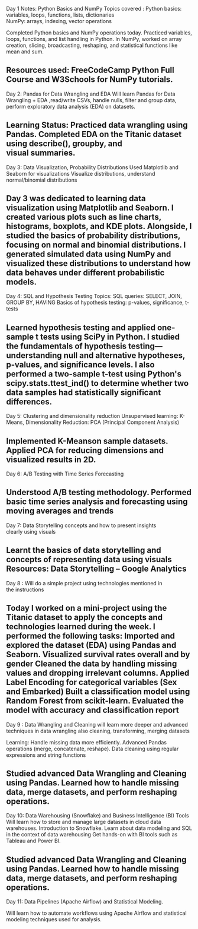 Day 1 Notes: Python Basics and NumPy
Topics covered : Python basics: variables, loops, functions, lists, dictionaries  
NumPy: arrays, indexing, vector operations

Completed Python basics and NumPy operations today. Practiced variables, loops, functions, and list handling in Python. 
In NumPy, worked on array creation, slicing, broadcasting, reshaping, and statistical functions like mean and sum.

Resources used: FreeCodeCamp Python Full Course and
W3Schools for NumPy tutorials.
---------------------------------------------------------------------------------------------------------

Day 2: Pandas for Data Wrangling and EDA
Will learn Pandas for Data Wrangling + EDA ,read/write CSVs, handle nulls, filter and group data, perform exploratory data analysis (EDA) on datasets.

Learning Status:
Practiced data wrangling using Pandas. Completed EDA on the Titanic dataset using describe(), 
groupby, and visual summaries.
----------------------------------------------------------------------------------------------------------

Day 3: Data Visualization, Probability Distributions 
Used Matplotlib and Seaborn for visualizations 
Visualize distributions, understand normal/binomial distributions

Day 3 was dedicated to learning data visualization using Matplotlib and Seaborn.
I created various plots such as line charts, histograms, boxplots, and KDE plots.
Alongside, I studied the basics of probability distributions, focusing on normal and binomial distributions.
I generated simulated data using NumPy and visualized these distributions to understand how data behaves under different probabilistic models.
---------------------------------------------------------------------------------------------------------

Day 4: SQL and Hypothesis Testing 
Topics:
SQL queries: SELECT, JOIN, GROUP BY, HAVING 
Basics of hypothesis testing: p-values, significance, t-tests 

Learned hypothesis testing and applied one-sample t
tests using SciPy in Python. 
I studied the fundamentals of hypothesis testing—understanding null and alternative hypotheses, p-values, and significance levels.
I also performed a two-sample t-test using Python's scipy.stats.ttest_ind() to determine whether two data samples had statistically significant differences.
--------------------------------------------------------------------------------------------------------

Day 5: Clustering and dimensionality reduction
Unsupervised learning: K-Means, Dimensionality Reduction: PCA (Principal Component Analysis) 

Implemented K-Meanson sample datasets. Applied PCA for reducing dimensions 
and visualized results in 2D. 
---------------------------------------------------------------------------------------------------------

Day 6: A/B Testing with Time Series Forecasting 

Understood A/B testing methodology. Performed basic time series analysis and forecasting using 
moving averages and trends
--------------------------------------------------------------------------------------------------------

Day 7: Data Storytelling concepts and how to present insights clearly using visuals

Learnt the basics of data storytelling and concepts of representing data using visuals
Resources:
Data Storytelling – Google Analytics
-------------------------------------------------------------------------------------------------------

Day 8 : Will do a simple project using technologies mentioned in the instructions

Today I worked on a mini-project using the Titanic dataset to apply the concepts and technologies learned during the week. I performed the following tasks:
Imported and explored the dataset (EDA) using Pandas and Seaborn. Visualized survival rates overall and by gender
Cleaned the data by handling missing values and dropping irrelevant columns. Applied Label Encoding for categorical variables (Sex and Embarked)
Built a classification model using Random Forest from scikit-learn. Evaluated the model with accuracy and classification report
------------------------------------------------------------------------------------------------------

Day 9 : Data Wrangling and Cleaning
will learn more deeper and advanced techniques in data wrangling also cleaning, transforming, merging datasets

Learning: 
Handle missing data more efficiently. Advanced Pandas operations (merge, concatenate, reshape). Data cleaning using regular expressions and string functions 

Studied advanced Data Wrangling and Cleaning using Pandas. Learned how to handle missing 
data, merge datasets, and perform reshaping operations.
-----------------------------------------------------------------------------------------------------

Day 10: Data Warehousing (Snowflake) and Business Intelligence (BI) Tools
Will learn how to store and manage large datasets in cloud data warehouses. 
Introduction to Snowflake. Learn about data modeling and SQL in the context of data warehousing 
Get hands-on with BI tools such as Tableau and Power BI. 

Studied advanced Data Wrangling and Cleaning using Pandas. Learned how to handle missing 
data, merge datasets, and perform reshaping operations.
--------------------------------------------------------------------------------------------------

Day 11: Data Pipelines (Apache Airflow) and Statistical Modeling.

Will learn how to automate workflows using Apache Airflow and statistical modeling techniques used for analysis.

